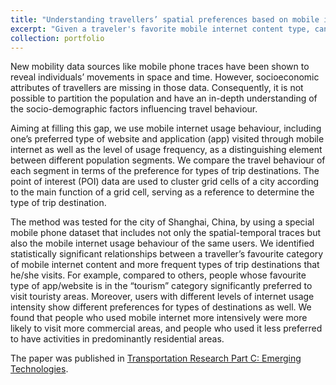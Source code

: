 ```yaml
---
title: "Understanding travellers’ spatial preferences based on mobile internet usage data"
excerpt: "Given a traveler's favorite mobile internet content type, can we make a better guess on which type of places this traveler would visit? In this study, we used a special mobile phone dataset that includes not only the spatial-temporal traces but also the mobile internet usage bheavior of the same users to identify the statistical relationships between one's spatial preferences and mobile internet usage.<br/><br/><img src='/images/mobileinternet.png' width='400'/>"
collection: portfolio
---
```


New mobility data sources like mobile phone traces have been shown to reveal individuals’ movements in space and time. However, socioeconomic attributes of travellers are missing in those data. Consequently, it is not possible to partition the population and have an in-depth understanding of the socio-demographic factors influencing travel behaviour.

Aiming at filling this gap, we use mobile internet usage behaviour, including one’s preferred type of website and application (app) visited through mobile internet as well as the level of usage frequency, as a distinguishing element between different population segments. We compare the travel behaviour of each segment in terms of the preference for types of trip destinations. The point of interest (POI) data are used to cluster grid cells of a city according to the main function of a grid cell, serving as a reference to determine the type of trip destination.

The method was tested for the city of Shanghai, China, by using a special mobile phone dataset that includes not only the spatial-temporal traces but also the mobile internet usage behaviour of the same users. We identified statistically significant relationships between a traveller’s favourite category of mobile internet content and more frequent types of trip destinations that he/she visits. For example, compared to others, people whose favourite type of app/website is in the “tourism” category significantly preferred to visit touristy areas. Moreover, users with different levels of internet usage intensity show different preferences for types of destinations as well. We found that people who used mobile internet more intensively were more likely to visit more commercial areas, and people who used it less preferred to have activities in predominantly residential areas.

The paper was published in [Transportation Research Part C: Emerging Technologies](https://www.sciencedirect.com/science/article/pii/S0968090X18303346).